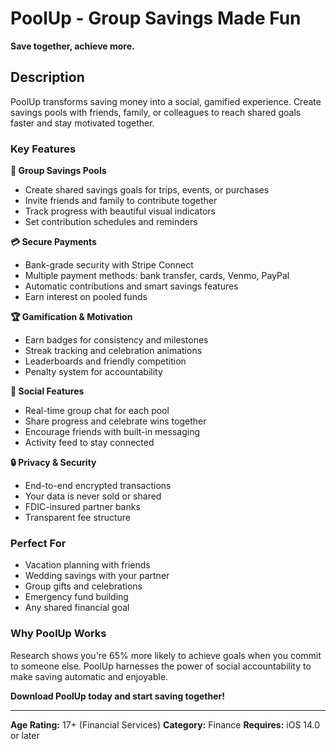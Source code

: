 # PoolUp - Group Savings Made Fun

**Save together, achieve more.**

## Description

PoolUp transforms saving money into a social, gamified experience. Create savings pools with friends, family, or colleagues to reach shared goals faster and stay motivated together.

### Key Features

**🎯 Group Savings Pools**
- Create shared savings goals for trips, events, or purchases
- Invite friends and family to contribute together
- Track progress with beautiful visual indicators
- Set contribution schedules and reminders

**💳 Secure Payments**
- Bank-grade security with Stripe Connect
- Multiple payment methods: bank transfer, cards, Venmo, PayPal
- Automatic contributions and smart savings features
- Earn interest on pooled funds

**🏆 Gamification & Motivation**
- Earn badges for consistency and milestones
- Streak tracking and celebration animations
- Leaderboards and friendly competition
- Penalty system for accountability

**💬 Social Features**
- Real-time group chat for each pool
- Share progress and celebrate wins together
- Encourage friends with built-in messaging
- Activity feed to stay connected

**🔒 Privacy & Security**
- End-to-end encrypted transactions
- Your data is never sold or shared
- FDIC-insured partner banks
- Transparent fee structure

### Perfect For
- Vacation planning with friends
- Wedding savings with your partner
- Group gifts and celebrations
- Emergency fund building
- Any shared financial goal

### Why PoolUp Works
Research shows you're 65% more likely to achieve goals when you commit to someone else. PoolUp harnesses the power of social accountability to make saving automatic and enjoyable.

**Download PoolUp today and start saving together!**

---

**Age Rating:** 17+ (Financial Services)
**Category:** Finance
**Requires:** iOS 14.0 or later
